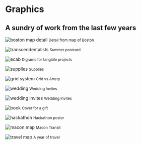 # Graphics
## A sundry of work from the last few years

![boston map detail](https://s3.amazonaws.com/jlord/bostonmap_zoom.jpg)
<small class="meta">Detail from map of Boston</small>

![transcendentalists](https://s3.amazonaws.com/jlord/summerfun_trans.jpg)
<small class="meta">Summer postcard</small>

![ecab](https://s3.amazonaws.com/jlord/ecab_collage.jpg)
<small class="meta">Digrams for tangible projects</small>

![supplies](https://s3.amazonaws.com/jlord/ecab_photo.jpg)
<small class="meta">Supplies</small>

![grid system](https://s3.amazonaws.com/jlord/streetsystem.png)
<small class="meta">Grid vs Artery</small>

![wedding](https://s3.amazonaws.com/jlord/nola.png)
<small class="meta">Wedding Invites</small>

![wedding invites](https://s3.amazonaws.com/jlord/nola_photo2.jpg)
<small class="meta">Wedding Invites</small>

![book](https://s3.amazonaws.com/jlord/holly_cover.png)
<small class="meta">Cover for a gift</small>

![hackathon](https://s3.amazonaws.com/jlord/poster_pdxhack.jpg)
<small class="meta">Hackathon poster</small>

![macon map](https://s3.amazonaws.com/jlord/misc_transitmap.png)
<small class="meta">Macon Transit</small>

![travel map](http://jlord.herokuapp.com/work/more-maps/#)
<small class="meta">A year of travel</small>
